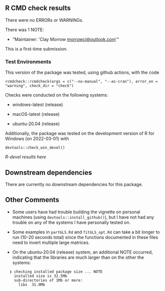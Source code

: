 ## R CMD check results
There were no ERRORs or WARNINGs.

There was 1 NOTE: 

  * "Maintainer: 'Clay Morrow <morrowcj@outlook.com>'"

  This is a first-time submission.
  
### Test Environments
This version of the package was tested, using github actions, with the code

```
rcmdcheck::rcmdcheck(args = c("--no-manual", "--as-cran"), error_on = "warning", check_dir = "check")
```

Checks were conducted on the following systems:

  * windows-latest (release)
  
  * macOS-latest (release)
  
  * ubuntu-20.04 (release)
  
Additionally, the package was tested on the development version of R for Windows 
(on 2022-03-01) with 

```
devtools::check_win_devel()
```

*R-devel results here*

## Downstream dependencies
There are currently no downstream dependencies for this package.

## Other Comments

* Some users have had trouble building the vignette on personal machines 
(using `devtools::install_github()`), but I have not had any trouble on any 
of the systems I have personally tested on. 

* Some examples in `partGLS.Rd` and `fitGLS_opt.Rd` can take a bit longer to run
(10-20 seconds total) since the functions documented in these files need to 
invert multiple large matrices. 

* On the ubuntu-20.04 (release) system, an additional NOTE occurred, indicating
that the libraries are much larger than on the other the systems:

```
  ❯ checking installed package size ... NOTE
    installed size is 32.5Mb
    sub-directories of 1Mb or more:
      libs  31.0Mb
```

